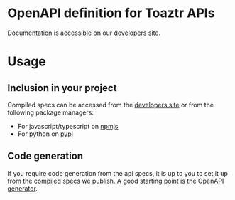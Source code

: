 # OpenAPI definition for Toaztr APIs

Documentation is accessible on our [developers site](https://developers.toaztr.com).

# Usage

## Inclusion in your project

Compiled specs can be accessed from the [developers site](https://developers.toaztr.com) or from the following package managers:
- For javascript/typescript on [npmjs](https://www.npmjs.com/package/@toaztr/specs)
- For python on [pypi](https://pypi.org/project/toaztr-specs/)

## Code generation

If you require code generation from the api specs, it is up to you to set it up from the compiled specs we publish.
A good starting point is the [OpenAPI generator](https://openapi-generator.tech/).
